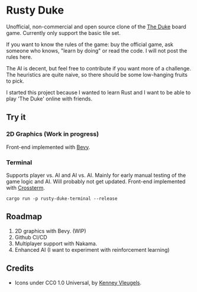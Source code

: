 # Rusty Duke

Unofficial, non-commercial and open source clone of the [The Duke](https://boardgamegeek.com/boardgame/257601/duke-lords-legacy) board game. Currently only support the basic tile set.

If you want to know the rules of the game: buy the official game, ask someone who knows, "learn by doing" or read the code. I will not post the rules here.

The AI is decent, but feel free to contribute if you want more of a challenge. The heuristics are quite naive, so there should be some low-hanging fruits to pick.

I started this project because I wanted to learn Rust and I want to be able to play 'The Duke' online with friends.

## Try it

### 2D Graphics (Work in progress)

Front-end implemented with [Bevy](https://bevyengine.org/).

### Terminal

Supports player vs. AI and AI vs. AI. Mainly for early manual testing of the game logic and AI. Will probably not get updated. Front-end implemented with [Crossterm](https://docs.rs/crossterm/latest/crossterm/).

`cargo run -p rusty-duke-terminal --release`

## Roadmap

1. 2D graphics with Bevy. (WIP)
2. Github CI/CD
3. Multiplayer support with Nakama.
4. Enhanced AI (I want to experiment with reinforcement learning)

## Credits
* Icons under CC0 1.0 Universal, by [Kenney Vleugels](https://www.kenney.nl).
